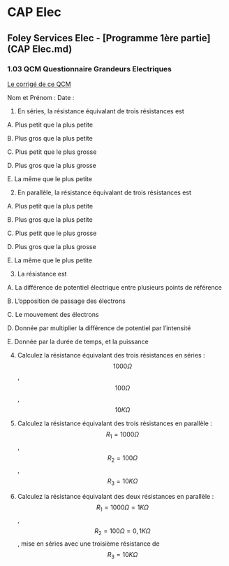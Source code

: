 # CAP Elec
## Foley Services Elec - [Programme 1ère partie](CAP Elec.md)

### 1.03 QCM Questionnaire Grandeurs Electriques

[Le corrigé de ce QCM](./1_03_QCM.md)


Nom et Prénom	: 	Date : 

1.	En séries, la résistance équivalant de trois résistances est

 A. Plus petit que la plus petite

 B. Plus gros que la plus petite

 C. Plus petit que le plus grosse

 D. Plus gros que la plus grosse

 E. La même que le plus petite

2. En parallèle, la résistance équivalant de trois résistances est   

 A. Plus petit que la plus petite

 B. Plus gros que la plus petite

 C. Plus petit que le plus grosse

 D. Plus gros que la plus grosse

 E. La même que le plus petite

3.	La résistance est

 A. La différence de potentiel électrique entre plusieurs points de référence

 B. L’opposition de passage des électrons
 
 C. Le mouvement des électrons
 
 D. Donnée par multiplier la différence de potentiel par l’intensité
 
 E. Donnée par la durée de temps, et la puissance

4. Calculez la résistance équivalant des trois résistances en séries : $$1000 \Omega$$, $$100 \Omega$$, $$10 K\Omega$$


5.	Calculez la résistance équivalant des trois résistances en parallèle : $$R_1 = 1000 \Omega$$, $$R_2 = 100 \Omega$$, $$R_3 = 10 K\Omega$$


6. Calculez la résistance équivalant des deux résistances en parallèle : $$R_1 = 1000 \Omega = 1 K\Omega$$, $$R_2 = 100 \Omega = 0,1 K \Omega$$, mise en séries avec une troisième résistance de $$R_3 = 10 K\Omega$$

